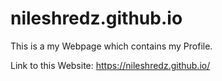 # nileshredz.github.io

This is a my Webpage which contains my Profile.

Link to this Website: https://nileshredz.github.io/


